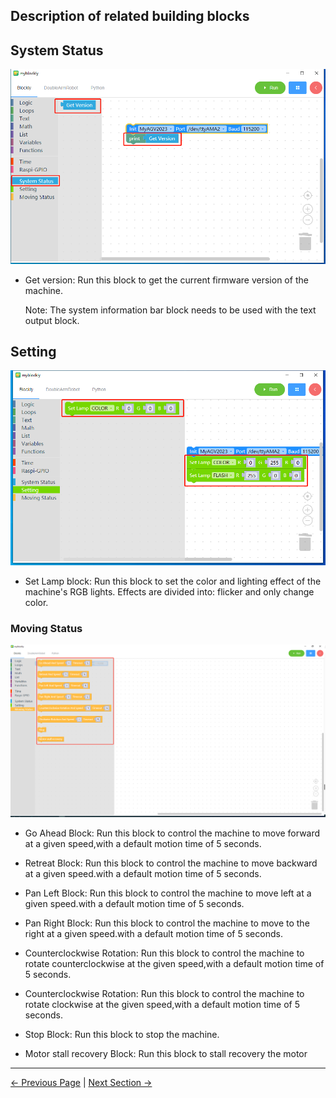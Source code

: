 ## Description of related building blocks



## System Status

  ![](../../../../resources/5-BasicApplication/5.2.1/3.1.png)



- Get version: Run this block to get the current firmware version of the machine.



  Note: The system information bar block needs to be used with the text output block.





## Setting

![](../../../../resources/5-BasicApplication/5.2.1//3.2.png)



- Set Lamp block: Run this block to set the color and lighting effect of the machine's RGB lights. Effects are divided into: flicker and only change color.





### Moving Status

  ![](../../../../resources/5-BasicApplication/5.2.1//3.4.png)



- Go Ahead Block: Run this block to control the machine to move forward at a given speed,with a default motion time of 5 seconds.

- Retreat Block: Run this block to control the machine to move backward at a given speed.with a default motion time of 5 seconds.

- Pan Left Block: Run this block to control the machine to move left at a given speed.with a default motion time of 5 seconds.

- Pan Right Block: Run this block to control the machine to move to the right at a given speed.with a default motion time of 5 seconds.

- Counterclockwise Rotation: Run this block to control the machine to rotate counterclockwise at the given speed,with a default motion time of 5 seconds.

- Counterclockwise Rotation: Run this block to control the machine to rotate clockwise at the given speed,with a default motion time of 5 seconds.

- Stop Block: Run this block to stop the machine.
- Motor stall recovery Block: Run this block to stall recovery the motor

---

 [← Previous Page](./4-Q&A.md) | [Next Section →](../../../../6-SDKDevelopment/6.1-ApplicationBasePython/README.md)
